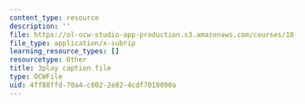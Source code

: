 ```yaml
---
content_type: resource
description: ''
file: https://ol-ocw-studio-app-production.s3.amazonaws.com/courses/18-03sc-differential-equations-fall-2011/4ff88ffd70a4c8022e824cdf7018090a_2SuTN8rpe4I.srt
file_type: application/x-subrip
learning_resource_types: []
resourcetype: Other
title: 3play caption file
type: OCWFile
uid: 4ff88ffd-70a4-c802-2e82-4cdf7018090a
---
```


